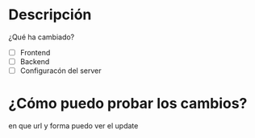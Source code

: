 # Descripción
¿Qué ha cambiado?

- [ ] Frontend
- [ ] Backend
- [ ] Configuracón del server

# ¿Cómo puedo probar los cambios?
en que url y forma puedo ver el update

